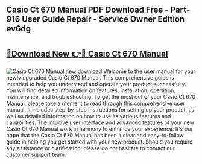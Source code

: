 ## Casio Ct 670 Manual PDF Download Free - Part-916 User Guide Repair - Service Owner Edition ev6dg

# <h2><a href="http://bc42142.oget.top/?id=Casio+Ct+670+Manual">🔗Download New 👉🔴 Casio Ct 670 Manual</a></h2>

[![Casio Ct 670 Manual new download](https://i.imgur.com/5g1atiW.png)](http://bc42142.oget.top/?id=Casio+Ct+670+Manual)
Welcome to the user manual for your newly upgraded Casio Ct 670 Manual. This comprehensive guide is intended to help you understand and operate your product successfully. You will find detailed information on features, installation, operation, maintenance, and troubleshooting. To get the most out of your Casio Ct 670 Manual, please take a moment to read through this comprehensive user manual. It includes step-by-step instructions for setting up your product, as well as detailed information on how to use its various features and capabilities. The intuitive user interface and advanced features of your new Casio Ct 670 Manual work in harmony to enhance your experience. It's our hope that the Casio Ct 670 Manual has been a clear and easy-to-follow guide in helping you get started with your new product. Should you require any assistance or clarification, please do not hesitate to contact our customer support team.
